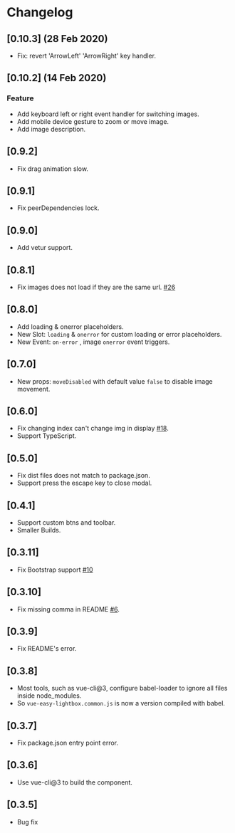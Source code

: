 # Changelog

## [0.10.3] (28 Feb 2020)

- Fix: revert 'ArrowLeft' 'ArrowRight' key handler.

## [0.10.2] (14 Feb 2020)

### Feature
- Add keyboard left or right event handler for switching images.
- Add mobile device gesture to zoom or move image.
- Add image description.

## [0.9.2]

- Fix drag animation slow.

## [0.9.1]

- Fix peerDependencies lock.

## [0.9.0]
- Add vetur support.

## [0.8.1]
- Fix images does not load if they are the same url. [#26](https://github.com/XiongAmao/vue-easy-lightbox/issues/26)

## [0.8.0]

- Add loading & onerror placeholders.
- New Slot: `loading` & `onerror` for custom loading or error placeholders.
- New Event: `on-error` , image `onerror` event triggers.

## [0.7.0]

- New props: `moveDisabled` with default value `false` to disable image movement.

## [0.6.0]

- Fix changing index can't change img in display [#18](https://github.com/XiongAmao/vue-easy-lightbox/issues/18).
- Support TypeScript.

## [0.5.0]

- Fix dist files does not match to package.json.
- Support press the escape key to close modal.

## [0.4.1]

- Support custom btns and toolbar.
- Smaller Builds.

## [0.3.11]

- Fix Bootstrap support [#10](https://github.com/XiongAmao/vue-easy-lightbox/issues/10)

## [0.3.10]

- Fix missing comma in README [#6](https://github.com/XiongAmao/vue-easy-lightbox/issues/6).

## [0.3.9]

- Fix README's error.

## [0.3.8]

- Most tools, such as vue-cli@3, configure babel-loader to ignore all files inside node_modules.
- So `vue-easy-lightbox.common.js` is now a version compiled with babel.

## [0.3.7]

- Fix package.json entry point error.

## [0.3.6]

- Use vue-cli@3 to build the component.

## [0.3.5]

- Bug fix
